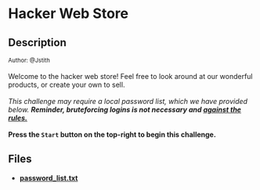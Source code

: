 # Hacker Web Store

## Description

<small>Author: @Jstith</small><br><br>Welcome to the hacker web store! Feel free to look around at our wonderful products, or create your own to sell. <br><br> <i>This challenge may require a local password list, which we have provided below. <b>Reminder, bruteforcing logins is not necessary and <a href="/rules">against the rules.</a></i> <br><br> <b>Press the <code>Start</code> button on the top-right to begin this challenge.</b>


## Files

* [password_list.txt](files/password_list.txt)

